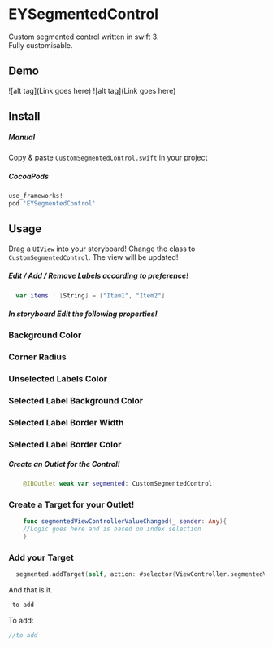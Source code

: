 EYSegmentedControl
==================

Custom segmented control written in swift 3.  
Fully customisable.  

Demo
----

![alt tag](Link goes here)
![alt tag](Link goes here)

Install
-------

##### Manual

Copy & paste `CustomSegmentedControl.swift` in your project

##### CocoaPods

``` ruby
use_frameworks!
pod 'EYSegmentedControl'
```

Usage
-----

Drag a `UIView` into your storyboard! Change the class to `CustomSegmentedControl`. The view will be updated! 


##### Edit / Add / Remove Labels according to preference!

``` swift
  var items : [String] = ["Item1", "Item2"] 
```
##### In storyboard Edit the following properties! 

### Background Color 
### Corner Radius
### Unselected Labels Color 
### Selected Label Background Color
### Selected Label Border Width
### Selected Label Border Color 

##### Create an Outlet for the Control! 

``` swift
    @IBOutlet weak var segmented: CustomSegmentedControl! 
```

### Create a Target for your Outlet! 

``` swift
    func segmentedViewControllerValueChanged(_ sender: Any){
    //Logic goes here and is based on index selection
    }

```

### Add your Target 

``` swift
  segmented.addTarget(self, action: #selector(ViewController.segmentedViewControllerValueChanged(_:)), for: .valueChanged)
```

And that is it.

``` swift
 to add
```

To add: 

``` swift
//to add
```
